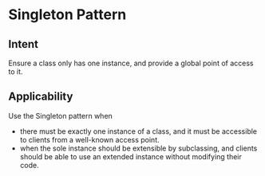 # Singleton Pattern

## Intent
Ensure a class only has one instance, and provide a global point of access to it.

## Applicability
Use the Singleton pattern when

* there must be exactly one instance of a class, and it must be accessible to clients from a well-known access point.
* when the sole instance should be extensible by subclassing, and clients should be able to use an extended instance without modifying their code.